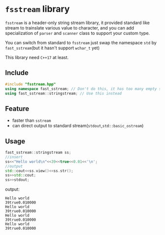 # `fsstream` library
`fsstream` is a header-only string stream library, it provided standard like stream to trainslate various value to character, and you can add specialization of `parser` and `scanner` class to support your custom type.

You can switch from standard to `fsstream` just swap the namespace `std` by `fast_sstream`(but it hasn't support `wchar_t` yet)

This library need `C++17` at least.

## Include
```cpp
#include "fsstream.hpp"
using namespace fast_sstream; // Don't do this, it has too many empty struct and will pollute your namespace
using fast_sstream::stringstream; // Use this instead
```

## Feature

* faster than `sstream`
* can direct output to standard stream(`stdout`,`std::basic_ostream`)

## Usage

```cpp
fast_sstream::stringstream ss;
//insert
ss<<"Hello world\n"<<39<<true<<0.01<<'\n';
//output
std::cout<<ss.view()<<ss.str();
ss>>std::cout;
ss>>stdout;
```
output:
```
Hello world
39true0.010000
Hello world
39true0.010000
Hello world
39true0.010000
Hello world
39true0.010000
```
